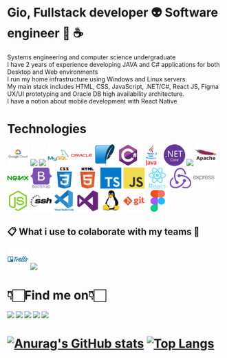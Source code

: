 # Gio, Fullstack developer :alien: Software engineer :floppy_disk: :coffee:
Systems engineering and computer science undergraduate<br>
I have 2 years of experience developing JAVA and C# applications for both Desktop and Web environments<br>
I run my home infrastructure using Windows and Linux servers. <br>
My main stack includes HTML, CSS, JavaScript, .NET/C#, React JS, Figma UX/UI prototyping and Oracle DB high availability architecture.<br>
I have a notion about mobile development with React Native

<div>
<h1>Technologies</h1>
 
<img width=50px src="https://github.com/devicons/devicon/blob/master/icons/googlecloud/googlecloud-original-wordmark.svg">
<img width=50px src="https://img.utdstc.com/icon/92a/84b/92a84bb11a27350f078e70dd993ad709ac33f17cd37517aa3946e6a5ae36322e:200">
<img width=50px src="https://live.mrf.io/statics/i/ps/www.muylinux.com/wp-content/uploads/2018/02/microsoft_sqlserver.png?width=1200&enable=upscale">
<img width=50px src="https://github.com/devicons/devicon/blob/master/icons/mysql/mysql-original-wordmark.svg">
<img width=50px src="https://github.com/devicons/devicon/blob/master/icons/oracle/oracle-original.svg">
<img width=50px src="https://github.com/devicons/devicon/blob/master/icons/sqlite/sqlite-original.svg">

<img width=50px src="https://github.com/devicons/devicon/blob/master/icons/csharp/csharp-original.svg">
<img width=50px src="https://github.com/devicons/devicon/blob/master/icons/java/java-original-wordmark.svg">
<img width=50px src="https://github.com/devicons/devicon/blob/master/icons/dotnetcore/dotnetcore-original.svg">

<img width=50px src="https://www.kindpng.com/picc/m/459-4595229_lighttpd-web-server-hd-png-download.png">
<img width=50px src="https://github.com/meza360/meza360/blob/master/apache_original.svg">
<img width=50px src="https://github.com/devicons/devicon/blob/master/icons/nginx/nginx-original.svg">
 
<img width=50px src="https://github.com/devicons/devicon/blob/master/icons/bootstrap/bootstrap-plain-wordmark.svg">
<img width=50px src="https://github.com/devicons/devicon/blob/master/icons/css3/css3-original-wordmark.svg">
<img width=50px src="https://github.com/devicons/devicon/blob/master/icons/html5/html5-original-wordmark.svg">
<img width=50px src="https://github.com/devicons/devicon/blob/master/icons/typescript/typescript-original.svg">
<img width=50px src="https://github.com/devicons/devicon/blob/master/icons/javascript/javascript-original.svg">
<img width=50px src="https://github.com/devicons/devicon/blob/master/icons/react/react-original-wordmark.svg">
<img width=50px src="https://github.com/devicons/devicon/blob/master/icons/redux/redux-original.svg">
<img width=50px src="https://github.com/devicons/devicon/blob/master/icons/express/express-original-wordmark.svg">
<img width=50px src="https://github.com/devicons/devicon/blob/master/icons/nodejs/nodejs-original.svg">

<img width=50px src="https://github.com/devicons/devicon/blob/master/icons/ssh/ssh-original-wordmark.svg">
<img width=50px src="https://github.com/devicons/devicon/blob/master/icons/vscode/vscode-original-wordmark.svg">
<img width=50px src="https://github.com/devicons/devicon/blob/master/icons/visualstudio/visualstudio-plain.svg">
<img width=50px src="https://github.com/devicons/devicon/blob/master/icons/linux/linux-original.svg">
<img width=50px src="https://github.com/devicons/devicon/blob/master/icons/git/git-plain-wordmark.svg">



<img width=50px src="https://github.com/devicons/devicon/blob/master/icons/figma/figma-original.svg">
 
<h2> 📋 What i use to colaborate with my teams 🧩</h2>
<img width=50px src="https://github.com/devicons/devicon/blob/master/icons/trello/trello-plain-wordmark.svg">
<img width=50px src="https://github.com/meza360/devicon/blob/master/icons/github/github-original-wordmark.svg">
 
</div>

# 👇🏻Find me on👇🏻
<a href="https://www.pinterest.com/giovanidav5/_saved/"><img height=30px src="https://badges.aleen42.com/src/pinterest.svg"></a>
<a href="https://www.instagram.com/meza_360_/"><img height=30px src="https://badges.aleen42.com/src/instagram.svg"></a>
<a href="https://www.facebook.com/giovani.meza.360/"><img height=30px src="https://badges.aleen42.com/src/facebook.svg"></a>
<a href="https://open.spotify.com/user/giovanimeza?si=d87b1c5a12524365"><img height=30px src="https://badges.aleen42.com/src/spotify.svg"></a>
<a href="https://t.me/meza360"><img height=30px src="https://badges.aleen42.com/src/telegram.svg"></a>
  

# [![Anurag's GitHub stats](https://github-readme-stats.vercel.app/api?username=meza360&count_private=true&show_icons=true&theme=tokyonight)](https://github.com/meza360/github-readme-stats) [![Top Langs](https://github-readme-stats.vercel.app/api/top-langs/?username=meza360&langs_count=12&hide=ruby,less,scss,shell,tsql&layout=compact&theme=tokyonight)](https://github.com/meza360/github-readme-stats)


